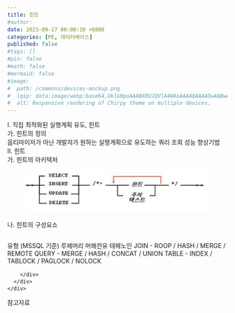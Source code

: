 ```yaml
---
title: 힌트
#author: 
date: 2023-09-27 00:00:10 +0800
categories: [PE, 데이터베이스]
published: false
#tags: []
#pin: false
#math: false
#mermaid: false
#image:
#  path: /commons/devices-mockup.png
#  lqip: data:image/webp;base64,UklGRpoAAABXRUJQVlA4WAoAAAAQAAAADwAABwAAQUxQSDIAAAARL0AmbZurmr57yyIiqE8oiG0bejIYEQTgqiDA9vqnsUSI6H+oAERp2HZ65qP/VIAWAFZQOCBCAAAA8AEAnQEqEAAIAAVAfCWkAALp8sF8rgRgAP7o9FDvMCkMde9PK7euH5M1m6VWoDXf2FkP3BqV0ZYbO6NA/VFIAAAA
#  alt: Responsive rendering of Chirpy theme on multiple devices.
---
```


<div class="post-wrap">
  <div class="para">
    <div class="para-title">
      I. 직접 최적화된 실행계획 유도, 힌트
    </div>
    <div class="para-cntnt">
      <div class="para">
        <div class="para-title">
          가. 힌트의 정의
        </div>
        <div class="para-cntnt">
            옵티마이저가 아닌 개발자가 원하는 실행계획으로 유도하는 쿼리 조회 성능 향상기법
        </div>
      </div>
    </div>
  </div>
  
  <div class="para">
    <div class="para-title">
      II. 힌트
    </div>
    <div class="para-cntnt">
      <div class="para">
        <div class="para-title">
          가. 힌트의 아키텍처
        </div>
        <div class="para-cntnt">
          <figure class="post-figure">
            <img src="/assets/img/posts/힌트.png" alt="힌트">
<!--            <figcaption>Source: Unveiling the Metaverse: Exploring Emerging Trends, Multifaceted Perspectives, and Future Challenges</figcaption>-->
          </figure>
        </div>
      </div>
      <div class="para">
        <div class="para-title">
          나. 힌트의 구성요소
        </div>
        <div class="para-cntnt">
          <table class="post-table">
          </table>
          유형 (MSSQL 기준) 루헤머리 머해컨유 테페노인
  JOIN - ROOP / HASH / MERGE / REMOTE 
  QUERY - MERGE / HASH / CONCAT / UNION
  TABLE - INDEX / TABLOCK / PAGLOCK / NOLOCK

        </div>
      </div>
    </div>
  </div>

  <div class="refr-wrap">
    <div class="refr-title">
        참고자료
    </div>
    <ol class="refr-list">
    <!--    <li>(나현식, 최대선) <a target="_blank" href="https://scienceon.kisti.re.kr/commons/util/originalView.do?cn=JAKO202225948430499&oCn=JAKO202225948430499&dbt=JAKO&journal=NJOU00291864">메타버스 보안 위협 요소 및 대응 방안 검토</a></li>-->
    <!--    <li>(M. Uddin, S. Manickam, H. Ullah, M. Obaidat and A. Dandoush) <a target="_blank" href="https://ieeexplore.ieee.org/abstract/document/10138386">Unveiling the Metaverse: Exploring Emerging Trends, Multifaceted Perspectives, and Future Challenges</a></li>-->
    </ol>
  </div>
</div>

